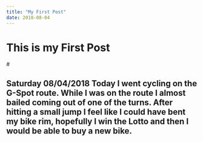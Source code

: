 ```yaml
---
title: "My First Post"
date: 2018-08-04
---
```

# <h1>This is my First Post
  #<h2> Saturday 08/04/2018
  Today I went cycling on the G-Spot route. While I was on the route I almost bailed coming out of one of the turns.
  After hitting a small jump I feel like I could have bent my bike rim, hopefully I win the Lotto and then I would be able to buy a new bike.
